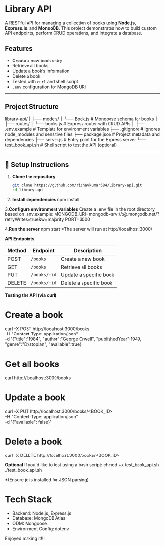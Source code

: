 # Library API

A RESTful API for managing a collection of books using **Node.js**, **Express.js**, and **MongoDB**. This project demonstrates how to build custom API endpoints, perform CRUD operations, and integrate a database.

## Features

-  Create a new book entry
-  Retrieve all books
-  Update a book’s information
-  Delete a book
-  Tested with `curl` and shell script
-  `.env` configuration for MongoDB URI

---

## Project Structure

library-api/
│
├── models/
│   └── Book.js             # Mongoose schema for books
│
├── routes/
│   └── books.js            # Express router with CRUD APIs
│
├── .env.example            # Template for environment variables
├── .gitignore              # Ignores node_modules and sensitive files
├── package.json            # Project metadata and dependencies
├── server.js               # Entry point for the Express server
└── test_book_api.sh        # Shell script to test the API (optional)


---

## 🔧 Setup Instructions

1. **Clone the repository**
   ```bash
   git clone https://github.com/rishavkumar584/library-api.git
   cd library-api

2. **Install dependencies**
   npm install

3.**Configure environment variables**
    Create a .env file in the root directory based on .env.example:
     MONGODB_URI=mongodb+srv://<username>:<password>@<cluster>.mongodb.net/<dbname>?retryWrites=true&w=majority
     PORT=3000

4.**Run the server**
    npm start
*The server will run at http://localhost:3000/


**API Endpoints**

| Method | Endpoint     | Description            |
| ------ | ------------ | ---------------------- |
| POST   | `/books`     | Create a new book      |
| GET    | `/books`     | Retrieve all books     |
| PUT    | `/books/:id` | Update a specific book |
| DELETE | `/books/:id` | Delete a specific book |


**Testing the API (via curl)**
# Create a book
curl -X POST http://localhost:3000/books \
-H "Content-Type: application/json" \
-d '{"title":"1984", "author":"George Orwell", "publishedYear":1949, "genre":"Dystopian", "available":true}'

# Get all books
curl http://localhost:3000/books

# Update a book
curl -X PUT http://localhost:3000/books/<BOOK_ID> \
-H "Content-Type: application/json" \
-d '{"available": false}'

# Delete a book
curl -X DELETE http://localhost:3000/books/<BOOK_ID>


**Optional**
 If you'd like to test using a bash script:
   chmod +x test_book_api.sh
  ./test_book_api.sh
  
*(Ensure jq is installed for JSON parsing)

# Tech Stack
- Backend: Node.js, Express.js
- Database: MongoDB Atlas
- ODM: Mongoose
- Environment Config: dotenv

Enjoyed making it!!!
